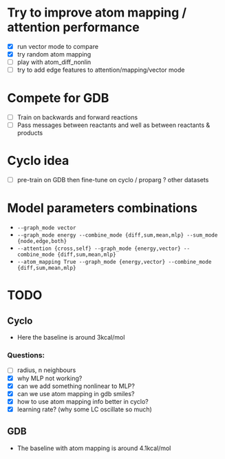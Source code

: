 # Try to improve atom mapping / attention performance
- [x] run vector mode to compare
- [x] try random atom mapping
- [ ] play with atom_diff_nonlin
- [ ] try to add edge features to attention/mapping/vector mode

# Compete for GDB 
- [ ] Train on backwards and forward reactions
- [ ] Pass messages between reactants and well as between reactants & products

# Cyclo idea
- [ ] pre-train on GDB then fine-tune on cyclo / proparg ? other datasets

# Model parameters combinations

- `--graph_mode vector`
- `--graph_mode energy --combine_mode {diff,sum,mean,mlp} --sum_mode {node,edge,both}`
- `--attention {cross,self} --graph_mode {energy,vector} --combine_mode {diff,sum,mean,mlp}`
- `--atom_mapping True --graph_mode {energy,vector} --combine_mode {diff,sum,mean,mlp}`

# TODO

## Cyclo
- Here the baseline is around 3kcal/mol

### Questions:
- [ ] radius, n neighbours
- [x] why MLP not working?
- [x] can we add something nonlinear to MLP? 
- [x] can we use atom mapping in gdb smiles?
- [x] how to use atom mapping info better in cyclo?
- [x] learning rate? (why some LC oscillate so much)

## GDB
- The baseline with atom mapping is around 4.1kcal/mol

